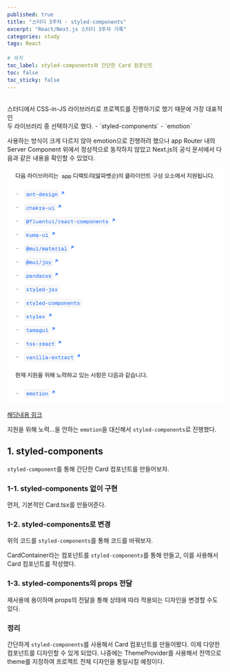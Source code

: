 ```yaml
---
published: true
title: "스터디 3주차 - styled-components"
excerpt: "React/Next.js 스터디 3주차 기록"
categories: study
tags: React

# 목차
toc_label: styled-components와 간단한 Card 컴포넌트
toc: false
toc_sticky: false
---
```


<br/>
스터디에서 CSS-in-JS 라이브러리로 프로젝트를 진행하기로 했기 때문에 가장 대표적인 <br/>두 라이브러리 중 선택하기로 했다.
- `styled-components`
- `emotion`

사용하는 방식이 크게 다르지 않아 emotion으로 진행하려 했으나 app Router 내의 Server Component 위에서 정상적으로 동작하지 않았고 Next.js의 공식 문서에서 다음과 같은 내용을 확인할 수 있었다.

<img src="/assets/images/css-in-js-notice.png" width="550"/>

[해당내용 링크](https://nextjs.org/docs/app/building-your-application/styling/css-in-js)

지원을 위해 노력...을 안하는 `emotion`을 대신해서 `styled-components`로 진행했다.

## 1. styled-components

`styled-component`를 통해 간단한 Card 컴포넌트를 만들어보자.

### 1-1. styled-components 없이 구현

먼저, 기본적인 Card.tsx를 만들어준다.

<script src="https://gist.github.com/TaeSuPark/47310b6975ce26737771d5bf94af7110.js"></script>

### 1-2. styled-components로 변경

위의 코드를 `styled-components`를 통해 코드를 바꿔보자.

<script src="https://gist.github.com/TaeSuPark/427d93520dd26e7d52c0084a5acc9067.js"></script>

CardContainer라는 컴포넌트를 `styled-components`를 통해 만들고, 이를 사용해서 Card 컴포넌트를 작성했다.

### 1-3. styled-components의 props 전달

재사용에 용이하며 props의 전달을 통해 상태에 따라 적용되는 디자인을 변경할 수도 있다.

<script src="https://gist.github.com/TaeSuPark/944370f58f0202f8ecfc7c37ab03e3f4.js"></script>

### 정리

간단하게 `styled-components`를 사용해서 Card 컴포넌트를 만들어봤다. 이제 다양한 컴포넌트를 디자인할 수 있게 되었다. 나중에는 ThemeProvider를 사용해서 전역으로 theme를 지정하여 프로젝트 전체 디자인을 통일시킬 예정이다.
